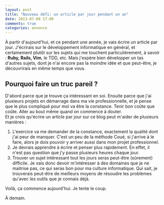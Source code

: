 ```yaml
---
layout: post
title: "Nouveau défi: un article par jour pendant un an"
date: 2013-07-08 17:09
comments: true
categories: annonce
---
```


À partir d'aujourd'hui, et ce pendant une année, je vais écrire un article
par jour. J'écrirais sur le développement informatique en général, et
certainement plutôt sur les sujets qui me touchent particulièrement, à savoir :
**Ruby, Rails, Vim**, le TDD, etc.
Mais j'espère bien développer un tas d'autres sujets,
dont je n'ai encore pas la moindre idée et que peut-être, je découvrirais
en même temps que vous.

<!-- more -->

Pourquoi faire un truc pareil ?
-------------------------------

D'abord parce que je trouve ça intéressant en soi. Ensuite parce que
j'ai plusieurs projets en démarrage dans ma vie professionnelle,
et je pense que le plus compliqué pour moi va être la constance. Tenir bon
coûte que coûte. Aller au bout même quand on commence à douter.  
Et je crois qu'écrire un article par jour sur ce blog peut m'aider de
plusieurs manières :

1. L'exercice va me demander de la constance, exactement la qualité dont j'ai
   peur de manquer. C'est un peu de la méthode Coué, si j'arrive à le faire,
   alors je dois pouvoir y arriver aussi dans mon projet professionnel.
2. Je devrais apprendre à écrire et penser plus rapidement. En effet, il n'est
   pas question que j'y passe plusieurs heures chaque jour.
3. Trouver un sujet intéressant tout les jours seras peut-être (sûrement)
   difficile. Je
   vais donc devoir m'intéresser à des domaines que je ne maitrise pas, ce
   qui seras bon pour ma culture informatique. Qui sait, je trouverais
   peut-être de meilleurs moyens de résoudre les problèmes qu'avec les
   outils que je connais déjà.


Voilà, ça commence aujourd'hui. Je tente le coup.

À demain.

